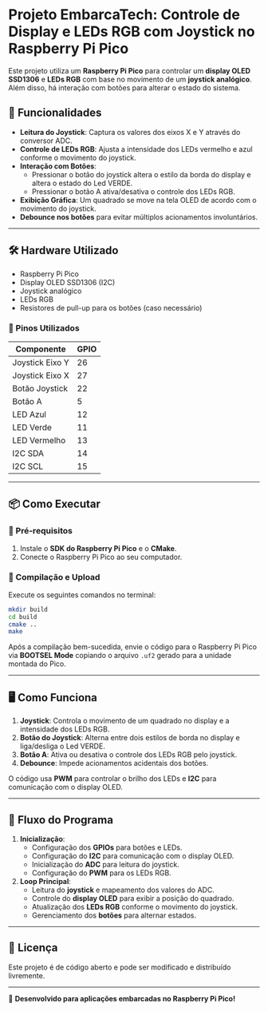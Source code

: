 # Projeto EmbarcaTech: Controle de Display e LEDs RGB com Joystick no Raspberry Pi Pico

Este projeto utiliza um **Raspberry Pi Pico** para controlar um **display OLED SSD1306** e **LEDs RGB** com base no movimento de um **joystick analógico**. Além disso, há interação com botões para alterar o estado do sistema.

## 📌 Funcionalidades
- **Leitura do Joystick**: Captura os valores dos eixos X e Y através do conversor ADC.
- **Controle de LEDs RGB**: Ajusta a intensidade dos LEDs vermelho e azul conforme o movimento do joystick.
- **Interação com Botões**:
  - Pressionar o botão do joystick altera o estilo da borda do display e altera o estado do Led VERDE.
  - Pressionar o botão A ativa/desativa o controle dos LEDs RGB.
- **Exibição Gráfica**: Um quadrado se move na tela OLED de acordo com o movimento do joystick.
- **Debounce nos botões** para evitar múltiplos acionamentos involuntários.

---

## 🛠️ Hardware Utilizado
- Raspberry Pi Pico
- Display OLED SSD1306 (I2C)
- Joystick analógico
- LEDs RGB
- Resistores de pull-up para os botões (caso necessário)

### 📌 Pinos Utilizados
| Componente        | GPIO       |
|------------------|-----------|
| Joystick Eixo Y  | 26        |
| Joystick Eixo X  | 27        |
| Botão Joystick   | 22        |
| Botão A          | 5         |
| LED Azul         | 12        |
| LED Verde        | 11        |
| LED Vermelho     | 13        |
| I2C SDA         | 14        |
| I2C SCL         | 15        |

---

## 📦 Como Executar
### 🔧 Pré-requisitos
1. Instale o **SDK do Raspberry Pi Pico** e o **CMake**.
2. Conecte o Raspberry Pi Pico ao seu computador.

### 📜 Compilação e Upload
Execute os seguintes comandos no terminal:
```sh
mkdir build
cd build
cmake ..
make
```
Após a compilação bem-sucedida, envie o código para o Raspberry Pi Pico via **BOOTSEL Mode** copiando o arquivo `.uf2` gerado para a unidade montada do Pico.

---

## 🖥️ Como Funciona
1. **Joystick**: Controla o movimento de um quadrado no display e a intensidade dos LEDs RGB.
2. **Botão do Joystick**: Alterna entre dois estilos de borda no display e liga/desliga o Led VERDE.
3. **Botão A**: Ativa ou desativa o controle dos LEDs RGB pelo joystick.
4. **Debounce**: Impede acionamentos acidentais dos botões.

O código usa **PWM** para controlar o brilho dos LEDs e **I2C** para comunicação com o display OLED.

---

## 🔄 Fluxo do Programa
1. **Inicialização**:
   - Configuração dos **GPIOs** para botões e LEDs.
   - Configuração do **I2C** para comunicação com o display OLED.
   - Inicialização do **ADC** para leitura do joystick.
   - Configuração do **PWM** para os LEDs RGB.
2. **Loop Principal**:
   - Leitura do **joystick** e mapeamento dos valores do ADC.
   - Controle do **display OLED** para exibir a posição do quadrado.
   - Atualização dos **LEDs RGB** conforme o movimento do joystick.
   - Gerenciamento dos **botões** para alternar estados.

---

## 📜 Licença
Este projeto é de código aberto e pode ser modificado e distribuído livremente.

---

🚀 **Desenvolvido para aplicações embarcadas no Raspberry Pi Pico!**

